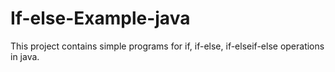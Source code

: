 # If-else-Example-java
This project contains simple programs for if, if-else, if-elseif-else operations in java.
